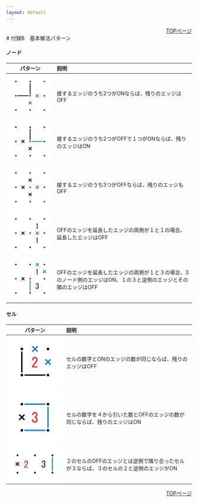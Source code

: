 ```yaml
---
layout: default
---
```


<div style="text-align: right;">
<a href="./index.html">TOPページ</a>
</div>
# 付録B　基本解法パターン

#### ノード

|パターン|説明|
|:----:|:---|
|![](pattern/basic/nodeON2.png)|接するエッジのうち2つがONならば、残りのエッジはOFF|
|![](pattern/basic/nodeOFF2ON1.png)|接するエッジのうち2つがOFFで１つがONならば、残りのエッジはON|
|![](pattern/basic/nodeOFF3.png)|接するエッジのうち3つがOFFならば、残りのエッジもOFF|
|![](pattern/basic/node11.png)|OFFのエッジを延長したエッジの両側が１と１の場合、延長したエッジはOFF|
|![](pattern/basic/node13.png)|OFFのエッジを延長したエッジの両側が１と３の場合、3のノード側のエッジはON、１の３と逆側のエッジとその隣のエッジはOFF|

#### セル

|パターン|説明|
|:----:|:---|
|![](pattern/basic/cellON.png)|セルの数字とONのエッジの数が同じならば、残りのエッジはOFF|
|![](pattern/basic/cellOFF.png)|セルの数字を４から引いた数とOFFのエッジの数が同じならば、残りのエッジはON|
|![](pattern/basic/cell23.png)|２のセルのOFFのエッジとは逆側で隣り合ったセルが３ならば、３のセルの２と逆側のエッジがON|


<div style="text-align: right;">
<a href="./index.html">TOPページ</a>
</div>



